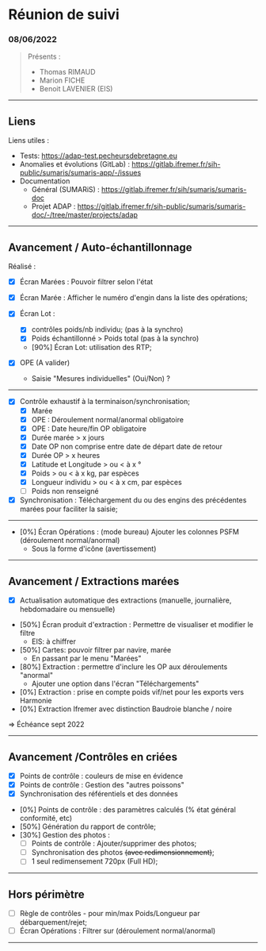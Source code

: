 # Réunion de suivi
### 08/06/2022

> Présents :
>
> - Thomas RIMAUD
> - Marion FICHE
> - Benoit LAVENIER (EIS)

---
## Liens

Liens utiles :
* Tests: https://adap-test.pecheursdebretagne.eu
* Anomalies et évolutions (GitLab) : https://gitlab.ifremer.fr/sih-public/sumaris/sumaris-app/-/issues
* Documentation
  * Général (SUMARiS) : https://gitlab.ifremer.fr/sih/sumaris/sumaris-doc
  * Projet ADAP : https://gitlab.ifremer.fr/sih-public/sumaris/sumaris-doc/-/tree/master/projects/adap

---
## Avancement / Auto-échantillonnage

Réalisé :

- [x] Écran Marées : Pouvoir filtrer selon l'état
- [x] Écran Marée : Afficher le numéro d'engin dans la liste des opérations;
- [x] Écran Lot :
  * [x] contrôles poids/nb individu; (pas à la synchro)
  * [x] Poids échantillonné > Poids total (pas à la synchro)
  * [90%] Écran Lot: utilisation des RTP;

- [x] OPE (A valider)
  * Saisie "Mesures individuelles" (Oui/Non) ? 

---

- [x] Contrôle exhaustif à la terminaison/synchronisation;
  * [x] Marée
  * [x] OPE : Déroulement normal/anormal obligatoire
  * [x] OPE : Date heure/fin OP obligatoire
  * [x] Durée marée > x jours
  * [x] Date OP non comprise entre date de départ date de retour
  * [x] Durée OP > x heures
  * [x] Latitude et Longitude > ou < à x °
  * [x] Poids > ou < à x kg, par espèces
  * [x] Longueur individu > ou < à x cm, par espèces 
  * [ ] Poids non renseigné
- [x] Synchronisation : Téléchargement du ou des engins des
  précédentes marées pour faciliter la saisie;

---

- [0%] Écran Opérations : (mode bureau) Ajouter les colonnes PSFM
    (déroulement normal/anormal)
  * Sous la forme d'icône (avertissement)

---
## Avancement / Extractions marées

- [x] Actualisation automatique des extractions (manuelle,
  journalière, hebdomadaire ou mensuelle)
- [50%] Écran produit d'extraction : Permettre de visualiser et modifier
  le filtre
  * EIS: à chiffrer 
- [50%] Cartes: pouvoir filtrer par navire, marée
  * En passant par le menu "Marées" 
- [80%] Extraction : permettre d'inclure les OP aux déroulements "anormal"
  * Ajouter une option dans l'écran "Téléchargements" 
- [0%] Extraction : prise en compte poids vif/net pour les exports vers
  Harmonie 
- [0%] Extraction Ifremer avec distinction Baudroie blanche / noire   

=> Échéance sept 2022

---

## Avancement /Contrôles en criées

- [x] Points de contrôle : couleurs de mise en évidence
- [x] Points de contrôle : Gestion des "autres poissons"
- [x] Synchronisation des référentiels et des données
- [0%] Points de contrôle : des paramètres calculés (% état général
  conformité, etc)
- [50%] Génération du rapport de contrôle;
- [30%] Gestion des photos :
  * [ ] Points de contrôle : Ajouter/supprimer des photos;
  * [ ] Synchronisation des photos ~~(avec redimensionnement)~~;
  * [ ] 1 seul redimensement 720px (Full HD);

---

## Hors périmètre

- [ ] Règle de contrôles - pour min/max Poids/Longueur par débarquement/rejet;
- [ ] Écran Opérations : Filtrer sur (déroulement normal/anormal)

---
